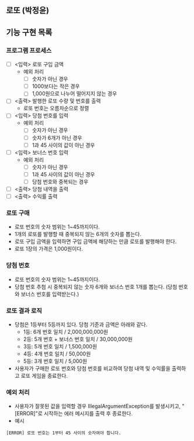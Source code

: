 ## 로또 (박정윤)

## 기능 구현 목록

### 프로그램 프로세스

- [ ] <입력> 로또 구입 금액
  - 예외 처리
    - [ ] 숫자가 아닌 경우 
    - [ ] 1000보다는 작은 경우
    - [ ] 1,000원으로 나누어 떨어지지 않는 경우
- [ ] <출력> 발행한 로또 수량 및 번호를 출력
  - 로또 번호는 오름차순으로 정렬
- [ ] <입력> 당첨 번호를 입력
  - 예외 처리
    - [ ] 숫자가 아닌 경우
    - [ ] 숫자가 6개가 아닌 경우
    - [ ] 1과 45 사이의 값이 아닌 경우
- [ ] <입력> 보너스 번호 입력 
  - 예외 처리
    - [ ] 숫자가 아닌 경우
    - [ ] 1과 45 사이의 값이 아닌 경우
    - [ ] 당첨 번호와 중복되는 경우
- [ ] <출력> 당첨 내역을 출력
- [ ] <출력> 수익률 출력

### 로또 구매

- 로또 번호의 숫자 범위는 1~45까지이다.
- 1개의 로또를 발행할 때 중복되지 않는 6개의 숫자를 뽑는다.
- 로또 구입 금액을 입력하면 구입 금액에 해당하는 만큼 로또를 발행해야 한다.
- 로또 1장의 가격은 1,000원이다.

### 당첨 번호

- 로또 번호의 숫자 범위는 1~45까지이다.
- 당첨 번호 추첨 시 중복되지 않는 숫자 6개와 보너스 번호 1개를 뽑는다. (당첨 번호와 보너스 번호를 입력받는다.)

### 로또 결과 로직

- 당첨은 1등부터 5등까지 있다. 당첨 기준과 금액은 아래와 같다.
    - 1등: 6개 번호 일치 / 2,000,000,000원
    - 2등: 5개 번호 + 보너스 번호 일치 / 30,000,000원
    - 3등: 5개 번호 일치 / 1,500,000원
    - 4등: 4개 번호 일치 / 50,000원
    - 5등: 3개 번호 일치 / 5,000원
- 사용자가 구매한 로또 번호와 당첨 번호를 비교하여 당첨 내역 및 수익률을 출력하고 로또 게임을 종료한다.

### 예외 처리

- 사용자가 잘못된 값을 입력할 경우 IllegalArgumentException를 발생시키고, "[ERROR]"로 시작하는 에러 메시지를 출력 후 종료한다.
- 예시
```
[ERROR] 로또 번호는 1부터 45 사이의 숫자여야 합니다.
```